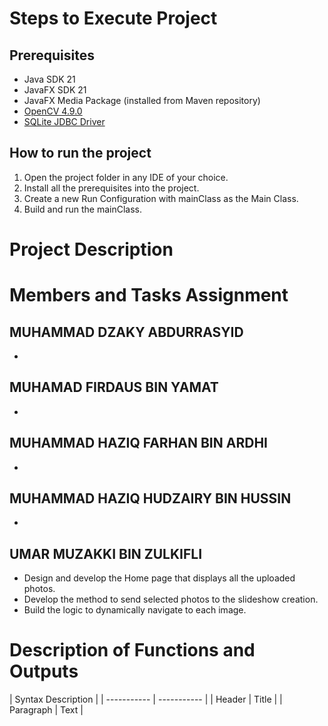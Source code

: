 # Steps to Execute Project
## Prerequisites
- Java SDK 21
- JavaFX SDK 21
- JavaFX Media Package (installed from Maven repository)
- [OpenCV 4.9.0](https://opencv.org/releases/)
- [SQLite JDBC Driver](https://github.com/xerial/sqlite-jdbc)

## How to run the project
1. Open the project folder in any IDE of your choice.
2. Install all the prerequisites into the project.
3. Create a new Run Configuration with mainClass as the Main Class.
4. Build and run the mainClass.

# Project Description


# Members and Tasks Assignment

## MUHAMMAD DZAKY ABDURRASYID
  -

## MUHAMAD FIRDAUS BIN YAMAT
  -

## MUHAMMAD HAZIQ FARHAN BIN ARDHI
  -

## MUHAMMAD HAZIQ HUDZAIRY BIN HUSSIN
  -

## UMAR MUZAKKI BIN ZULKIFLI
  - Design and develop the Home page that displays all the uploaded photos.
  - Develop the method to send selected photos to the slideshow creation.
  - Build the logic to dynamically navigate to each image.

# Description of Functions and Outputs
| Syntax Description |
| ----------- | ----------- |
| Header | Title |
| Paragraph | Text |


